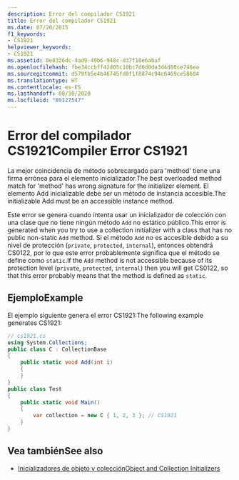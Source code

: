 ```yaml
---
description: Error del compilador CS1921
title: Error del compilador CS1921
ms.date: 07/20/2015
f1_keywords:
- CS1921
helpviewer_keywords:
- CS1921
ms.assetid: 0e8326dc-4ad9-49b6-948c-d37f10e6abaf
ms.openlocfilehash: fbe34ccbff42d05c10bc7d6d0da3d4d80ce746ea
ms.sourcegitcommit: d579fb5e4b46745fd0f1f8874c94c6469ce58604
ms.translationtype: HT
ms.contentlocale: es-ES
ms.lasthandoff: 08/30/2020
ms.locfileid: "89127547"
---
```

# <a name="compiler-error-cs1921"></a><span data-ttu-id="90bdc-103">Error del compilador CS1921</span><span class="sxs-lookup"><span data-stu-id="90bdc-103">Compiler Error CS1921</span></span>

<span data-ttu-id="90bdc-104">La mejor coincidencia de método sobrecargado para 'method' tiene una firma errónea para el elemento inicializador.</span><span class="sxs-lookup"><span data-stu-id="90bdc-104">The best overloaded method match for 'method' has wrong signature for the initializer element.</span></span> <span data-ttu-id="90bdc-105">El elemento Add inicializable debe ser un método de instancia accesible.</span><span class="sxs-lookup"><span data-stu-id="90bdc-105">The initializable Add must be an accessible instance method.</span></span>  
  
 <span data-ttu-id="90bdc-106">Este error se genera cuando intenta usar un inicializador de colección con una clase que no tiene ningún método `Add` no estático público.</span><span class="sxs-lookup"><span data-stu-id="90bdc-106">This error is generated when you try to use a collection initializer with a class that has no public non-static `Add` method.</span></span> <span data-ttu-id="90bdc-107">Si el método `Add` no es accesible debido a su nivel de protección (`private`, `protected`, `internal`), entonces obtendrá CS0122, por lo que este error probablemente significa que el método se define como `static`.</span><span class="sxs-lookup"><span data-stu-id="90bdc-107">If the `Add` method is not accessible because of its protection level (`private`, `protected`, `internal`) then you will get CS0122, so that this error probably means that the method is defined as `static`.</span></span>  
  
## <a name="example"></a><span data-ttu-id="90bdc-108">Ejemplo</span><span class="sxs-lookup"><span data-stu-id="90bdc-108">Example</span></span>

 <span data-ttu-id="90bdc-109">El ejemplo siguiente genera el error CS1921:</span><span class="sxs-lookup"><span data-stu-id="90bdc-109">The following example generates CS1921:</span></span>  

```csharp
// cs1921.cs  
using System.Collections;  
public class C : CollectionBase  
{  
    public static void Add(int i)  
    {  
    }  
}  
public class Test  
{  
    public static void Main()  
    {  
        var collection = new C { 1, 2, 3 }; // CS1921  
    }  
}  
```

## <a name="see-also"></a><span data-ttu-id="90bdc-110">Vea también</span><span class="sxs-lookup"><span data-stu-id="90bdc-110">See also</span></span>

- [<span data-ttu-id="90bdc-111">Inicializadores de objeto y colección</span><span class="sxs-lookup"><span data-stu-id="90bdc-111">Object and Collection Initializers</span></span>](../../programming-guide/classes-and-structs/object-and-collection-initializers.md)
